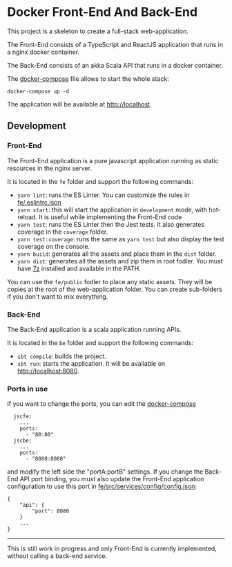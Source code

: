 # Docker Front-End And Back-End

This project is a skeleton to create a full-stack web-application.

The Front-End consists of a TypeScript and ReactJS application that runs in a nginx docker container.

The Back-End consists of an akka Scala API that runs in a docker container.

The [docker-compose](docker-compose.yml) file allows to start the whole stack:
```
docker-compose up -d
```

The application will be available at [http://localhost](http://localhost).

## Development
### Front-End

The Front-End application is a pure javascript application running as static resources in the nginx server.

It is located in the `fe` folder and support the following commands:
- `yarn lint`: runs the ES Linter. You can customize the rules in [fe/.eslintrc.json](fe/.eslintrc.json)
- `yarn start`: this will start the application in `development` mode, with hot-reload. It is useful while implementing the Front-End code
- `yarn test`: runs the ES Linter then the Jest tests. It also generates coverage in the `coverage` folder.
- `yarn test:coverage`: runs the same as `yarn test` but also display the test coverage on the console.
- `yarn build`: generates all the assets and place them in the `dist` folder.
- `yarn dist`: generates all the assets and zip them in root fodler. You must have [7z](https://www.7-zip.org/) installed and available in the PATH.

You can use the `fe/public` fodler to place any static assets. They will be copies at the root of the web-application folder. You can create sub-folders if you don't want to mix everything.

### Back-End

The Back-End application is a scala application running APIs.

It is located in the `be` folder and support the following commands:
- `sbt compile`: builds the project.
- `sbt run`: starts the application. It will be available on [http://localhost:8080](http://localhost:8080).

### Ports in use

If you want to change the ports, you can edit the [docker-compose](docker-compose.yml)
```
  jscfe:
    ...
    ports:
      - "80:80"
  jscbe:
    ...
    ports:
      - "8080:8080"
```
and modify the left side the "portA:portB" settings. If you change the Back-End API port binding, you must also update the Front-End application configuration to use this port in [fe/src/services/config/config.json](fe/src/services/config/config.json):
```
{
    "api": {
        "port": 8080
    }
    ...
}
```

---
This is still work in progress and only Front-End is currently implemented, without calling a back-end service.